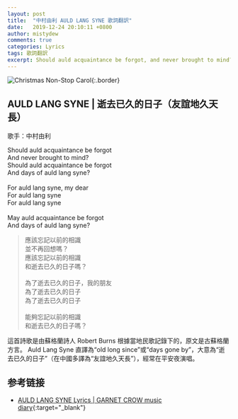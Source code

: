 ```yaml
---
layout: post
title:  "中村由利 AULD LANG SYNE 歌詞翻訳"
date:   2019-12-24 20:10:11 +0800
author: mistydew
comments: true
categories: Lyrics
tags: 歌詞翻訳
excerpt: Should auld acquaintance be forgot, and never brought to mind? Should auld acquaintance be forgot, and days of auld lang syne?
---
```

![Christmas Non-Stop Carol](https://raw.githubusercontent.com/mistydew/gc2/master/cover/featuring/Christmas%20Non-Stop%20Carol.jpg){:.border}

## AULD LANG SYNE | 逝去已久的日子（友誼地久天長）

歌手：中村由利

<div class="lyric-original">
<p>
Should auld acquaintance be forgot<br>
And never brought to mind?<br>
Should auld acquaintance be forgot<br>
And days of auld lang syne?<br>
<br>
For auld lang syne, my dear<br>
For auld lang syne<br>
For auld lang syne<br>
<br>
May auld acquaintance be forgot<br>
And days of auld lang syne?
</p>
</div>

<div class="lyric-translation">
<blockquote>
應該忘記以前的相識<br>
並不再回想嗎？<br>
應該忘記以前的相識<br>
和逝去已久的日子嗎？<br>
<br>
為了逝去已久的日子，我的朋友<br>
為了逝去已久的日子<br>
為了逝去已久的日子<br>
<br>
能夠忘記以前的相識<br>
和逝去已久的日子嗎？
</blockquote>
</div>

這首詩歌是由蘇格蘭詩人 Robert Burns 根據當地民歌記錄下的，原文是古蘇格蘭方言。
Auld Lang Syne 直譯為“old long since”或“days gone by”，大意為“逝去已久的日子”（在中國多譯為“友誼地久天長”），經常在平安夜演唱。

## 参考链接

* [AULD LANG SYNE Lyrics \| GARNET CROW music diary](https://mistydew.github.io/gc/lyrics/featuring/AULD%20LANG%20SYNE.html){:target="_blank"}
